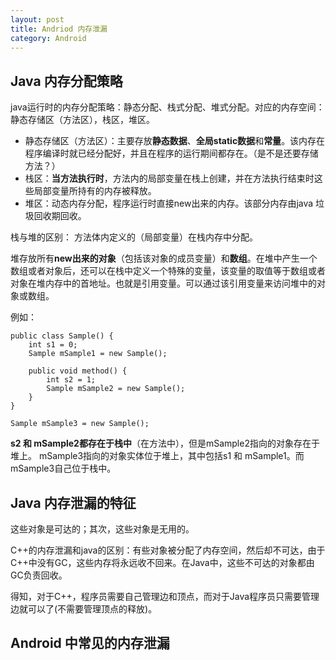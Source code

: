 ```yaml
---
layout: post
title: Andriod 内存泄漏
category: Android
---
```


## Java 内存分配策略
java运行时的内存分配策略：静态分配、栈式分配、堆式分配。对应的内存空间：静态存储区（方法区），栈区，堆区。

- 静态存储区（方法区）：主要存放**静态数据**、**全局static数据**和**常量**。该内存在程序编译时就已经分配好，并且在程序的运行期间都存在。（是不是还要存储方法？）
- 栈区：**当方法执行时**，方法内的局部变量在栈上创建，并在方法执行结束时这些局部变量所持有的内存被释放。
- 堆区：动态内存分配，程序运行时直接new出来的内存。该部分内存由java 垃圾回收期回收。

栈与堆的区别：
方法体内定义的（局部变量）在栈内存中分配。

堆存放所有**new出来的对象**（包括该对象的成员变量）和**数组**。在堆中产生一个数组或者对象后，还可以在栈中定义一个特殊的变量，该变量的取值等于数组或者对象在堆内存中的首地址。也就是引用变量。可以通过该引用变量来访问堆中的对象或数组。

例如：
```
public class Sample() {
    int s1 = 0;
    Sample mSample1 = new Sample();
    
    public void method() {
        int s2 = 1;
        Sample mSample2 = new Sample();
    }
}

Sample mSample3 = new Sample();
```

**s2 和 mSample2都存在于栈中**（在方法中），但是mSample2指向的对象存在于堆上。
mSample3指向的对象实体位于堆上，其中包括s1 和 mSample1。而mSample3自己位于栈中。


## Java 内存泄漏的特征

这些对象是可达的；其次，这些对象是无用的。

C++的内存泄漏和java的区别：有些对象被分配了内存空间，然后却不可达，由于C++中没有GC，这些内存将永远收不回来。在Java中，这些不可达的对象都由GC负责回收。

得知，对于C++，程序员需要自己管理边和顶点，而对于Java程序员只需要管理边就可以了(不需要管理顶点的释放)。

## Android 中常见的内存泄漏
